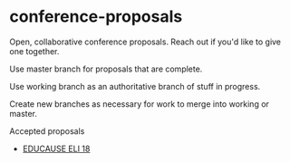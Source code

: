 # conference-proposals

Open, collaborative conference proposals. Reach out if you'd like to give one together.

Use master branch for proposals that are complete.

Use working branch as an authoritative branch of stuff in progress.

Create new branches as necessary for work to merge into working or master.

Accepted proposals

* [EDUCAUSE ELI 18](eli-18.md)

